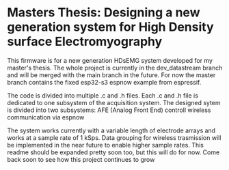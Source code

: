 # Masters Thesis: Designing a new generation system for High Density surface Electromyography  

This firmware is for a new generation HDsEMG system developed for my master's thesis.
The whole project is currently in the dev_datastream branch and will be merged with the main branch in the future. For now the master branch contains the fixed esp32-s3 espnow example from espressif.

The code is divided into multiple .c and .h files. Each .c and .h file is dedicated to one subsystem of the acquisition system.
The designed sytem is divided into two subsystems:
    AFE (Analog Front End) controll
    wireless communication via espnow

The system works currently with a variable length of electrode arrays and works at a sample rate of 1 kSps. Data grouping for wireless trasmission will be implemented in the near future to enable higher sample rates.
This readme should be expanded pretty soon too, but this will do for now.
Come back soon to see how this project continues to grow
